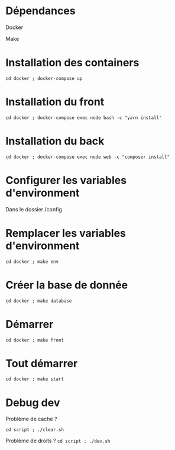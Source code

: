 # Dépendances

Docker

Make


# Installation des containers


``
cd docker ; docker-compose up
``


# Installation du front


``
cd docker ; docker-compose exec node bash -c "yarn install"
``


# Installation du back


``
cd docker ; docker-compose exec node web -c "composer install"
``

# Configurer les variables d'environment

Dans le dossier /config

# Remplacer les variables d'environment


``
cd docker ; make env
``


# Créer la base de donnée


``
cd docker ; make database
``

# Démarrer

``
cd docker ; make front
``


# Tout démarrer 

``
cd docker ; make start
``


# Debug dev

Problème de cache ? 

``
cd script ; ./clear.sh
``

Problème de droits ? 
``
cd script ; ./dev.sh
``











